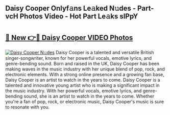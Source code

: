 ## Daisy Cooper Onlyf𝚊ns Le𝚊ked N𝚞des - Part-vcH Photos Video - Hot Part Le𝚊ks sIPpY

# <h2><a href="http://ab5357.deff.icu/?id=Daisy+Cooper">🔗 New 👉🔴 Daisy Cooper VIDEO Photos</a></h2>

[![Daisy Cooper N𝚞des](https://i.imgur.com/rIISA9y.gif)](http://ab5357.deff.icu/?id=Daisy+Cooper)
Daisy Cooper is a talented and versatile British singer-songwriter, known for her powerful vocals, emotive lyrics, and genre-bending sound. Born and raised in the UK, Daisy Cooper has been making waves in the music industry with her unique blend of pop, rock, and electronic elements. With a strong online presence and a growing fan base, Daisy Cooper is an artist to watch in the years to come. Daisy Cooper is a talented and innovative young artist who is making a significant impact in the music industry. With her powerful vocals, emotive lyrics, and genre-bending sound, she is an artist to watch in the years to come. Whether you're a fan of pop, rock, or electronic music, Daisy Cooper's music is sure to resonate with you.
